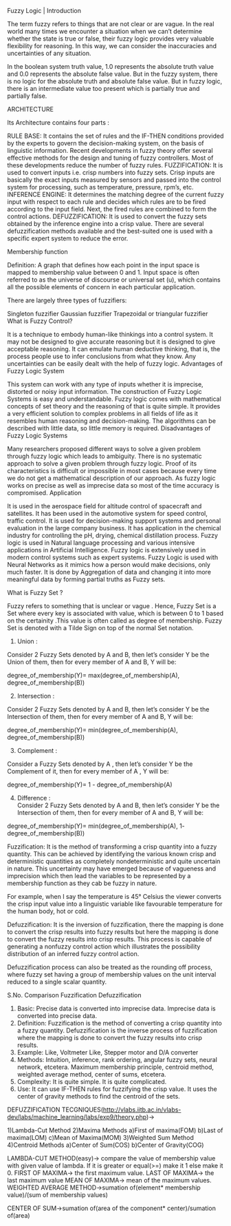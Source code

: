 Fuzzy Logic | Introduction

The term fuzzy refers to things that are not clear or are vague. In the real world many times we encounter a situation when we can’t determine whether the state is true or false, their fuzzy logic provides very valuable flexibility for reasoning. In this way, we can consider the inaccuracies and uncertainties of any situation. 

In the boolean system truth value, 1.0 represents the absolute truth value and 0.0 represents the absolute false value. But in the fuzzy system, there is no logic for the absolute truth and absolute false value. But in fuzzy logic, there is an intermediate value too present which is partially true and partially false. 





ARCHITECTURE 




Its Architecture contains four parts :

RULE BASE: It contains the set of rules and the IF-THEN conditions provided by the experts to govern the decision-making system, on the basis of linguistic information. Recent developments in fuzzy theory offer several effective methods for the design and tuning of fuzzy controllers. Most of these developments reduce the number of fuzzy rules.
FUZZIFICATION: It is used to convert inputs i.e. crisp numbers into fuzzy sets. Crisp inputs are basically the exact inputs measured by sensors and passed into the control system for processing, such as temperature, pressure, rpm’s, etc.
INFERENCE ENGINE: It determines the matching degree of the current fuzzy input with respect to each rule and decides which rules are to be fired according to the input field. Next, the fired rules are combined to form the control actions.
DEFUZZIFICATION: It is used to convert the fuzzy sets obtained by the inference engine into a crisp value. There are several defuzzification methods available and the best-suited one is used with a specific expert system to reduce the error.


Membership function

Definition: A graph that defines how each point in the input space is mapped to membership value between 0 and 1. Input space is often referred to as the universe of discourse or universal set (u), which contains all the possible elements of concern in each particular application. 

There are largely three types of fuzzifiers:  

Singleton fuzzifier
Gaussian fuzzifier
Trapezoidal or triangular fuzzifier
What is Fuzzy Control? 

It is a technique to embody human-like thinkings into a control system.
It may not be designed to give accurate reasoning but it is designed to give acceptable reasoning.
It can emulate human deductive thinking, that is, the process people use to infer conclusions from what they know.
Any uncertainties can be easily dealt with the help of fuzzy logic.
Advantages of Fuzzy Logic System 

This system can work with any type of inputs whether it is imprecise, distorted or noisy input information.
The construction of Fuzzy Logic Systems is easy and understandable.
Fuzzy logic comes with mathematical concepts of set theory and the reasoning of that is quite simple.
It provides a very efficient solution to complex problems in all fields of life as it resembles human reasoning and decision-making.
The algorithms can be described with little data, so little memory is required.
Disadvantages of Fuzzy Logic Systems 

Many researchers proposed different ways to solve a given problem through fuzzy logic which leads to ambiguity. There is no systematic approach to solve a given problem through fuzzy logic.
Proof of its characteristics is difficult or impossible in most cases because every time we do not get a mathematical description of our approach.
As fuzzy logic works on precise as well as imprecise data so most of the time accuracy is compromised.
Application 

It is used in the aerospace field for altitude control of spacecraft and satellites.
It has been used in the automotive system for speed control, traffic control.
It is used for decision-making support systems and personal evaluation in the large company business.
It has application in the chemical industry for controlling the pH, drying, chemical distillation process.
Fuzzy logic is used in Natural language processing and various intensive applications in Artificial Intelligence.
Fuzzy logic is extensively used in modern control systems such as expert systems.
Fuzzy Logic is used with Neural Networks as it mimics how a person would make decisions, only much faster.
It is done by Aggregation of data and changing it into more meaningful data by forming partial truths as Fuzzy sets.



What is Fuzzy Set ?

Fuzzy refers to something that is unclear or vague . Hence, Fuzzy Set is a Set where every key is associated with value, which is between 0 to 1 based on the certainity .This value is often called as degree of membership.
Fuzzy Set is denoted with a Tilde Sign on top of the normal Set notation.


1. Union :

Consider 2 Fuzzy Sets denoted by A and  B, then let’s consider Y be the Union of them, then for every member of  A and  B, Y will be:

 degree_of_membership(Y)= max(degree_of_membership(A), degree_of_membership(B)) 
 
 
 2. Intersection :

Consider 2 Fuzzy Sets denoted by A and  B, then let’s consider Y be the Intersection of them, then for every member of  A and  B, Y will be:

degree_of_membership(Y)= min(degree_of_membership(A), degree_of_membership(B)) 


3. Complement :

Consider a Fuzzy Sets denoted by A  , then let’s consider Y be the Complement of it, then for every member of  A  , Y will be:

degree_of_membership(Y)= 1 - degree_of_membership(A)


4. Difference :  
Consider 2 Fuzzy Sets denoted by A and  B, then let’s consider Y be the Intersection of them, then for every member of  A and  B, Y will be:

degree_of_membership(Y)= min(degree_of_membership(A), 1- degree_of_membership(B)) 




Fuzzification:
It is the method of transforming a crisp quantity into a fuzzy quantity. This can be achieved by identifying the various known crisp and deterministic quantities as completely nondeterministic and quite uncertain in nature. This uncertainty may have emerged because of vagueness and imprecision which then lead the variables to be represented by a membership function as they cab be fuzzy in nature.

For example, when I say the temperature is 45° Celsius the viewer converts the crisp input value into a linguistic variable like favourable temperature for the human body, hot or cold.

Defuzzification:
It is the inversion of fuzzification, there the mapping is done to convert the crisp results into fuzzy results but here the mapping is done to convert the fuzzy results into crisp results.
This process is capable of generating a nonfuzzy control action which illustrates the possibility distribution of an inferred fuzzy control action.

Defuzzification process can also be treated as the rounding off process, where fuzzy set having a group of membership values on the unit interval reduced to a single scalar quantity.



S.No.	Comparison	Fuzzification	Defuzzification
1.	Basic:	Precise data is converted into imprecise data.	Imprecise data is converted into precise data.
2.	Definition:	Fuzzification is the method of converting a crisp quantity into a fuzzy quantity.	Defuzzification is the inverse process of fuzzification where the mapping is done to convert the fuzzy results into crisp results.
3.	Example:	Like, Voltmeter	Like, Stepper motor and D/A converter
4.	Methods:	Intuition, inference, rank ordering, angular fuzzy sets, neural network, etcetera.	Maximum membership principle, centroid method, weighted average method, center of sums, etcetera.
5.	Complexity:	It is quite simple.	It is quite complicated.
6.	Use:	It can use IF-THEN rules for fuzzifying the crisp value.	It uses the center of gravity methods to find the centroid of the sets.



DEFUZZIFICATION TECGNIQUES(http://vlabs.iitb.ac.in/vlabs-dev/labs/machine_learning/labs/exp9/theory.php)->

1)Lambda-Cut Method
2)Maxima Methods
  a)First of maxima(FOM)
  b)Last of maxima(LOM)
  c)Mean of Maxima(MOM)
3)Weighted Sum Method
4)Centroid Methods
  a)Center of Sum(COS)
  b)Center of Gravity(COG)

LAMBDA-CUT METHOD(easy)-> compare the value of membership value with given value of lambda. If it is greater or equal(>=) make it 1 else make it 0.
FIRST OF MAXIMA-> the first maximum value.
LAST OF MAXIMA-> the last maximum value
MEAN OF MAXIMA-> mean of the maximum values.
WEIGHTED AVERAGE METHOD->sumation of(element* membership value)/(sum of membership values)

CENTER OF SUM->sumation of(area of the component* center)/sumation of(area)

